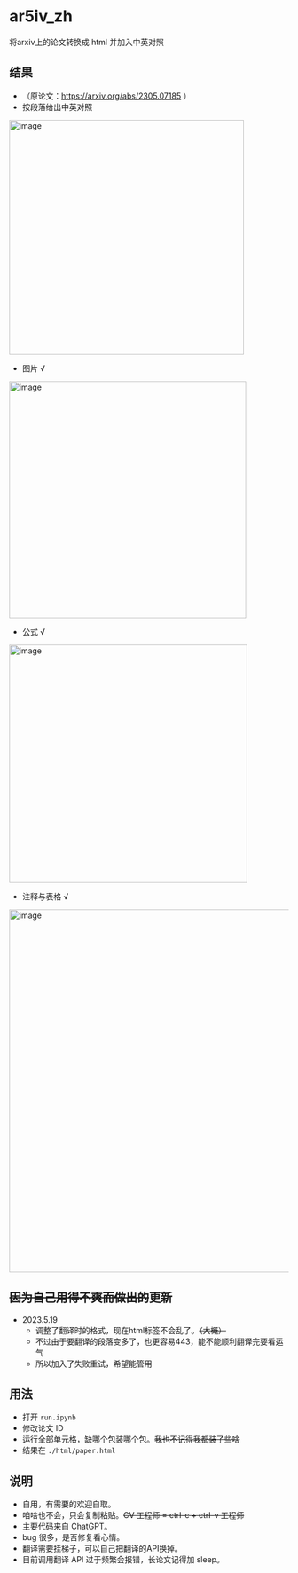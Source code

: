 # ar5iv_zh
 将arxiv上的论文转换成 html 并加入中英对照

 ## 结果
 - （原论文：https://arxiv.org/abs/2305.07185 ）
 - 按段落给出中英对照
 
 <img width="423" alt="image" src="https://github.com/2793145003/ar5iv_zh/assets/24595900/486a6f2c-74bf-4ed4-8fe4-6f85502f4e69">
 
 - 图片 √
 
 <img width="427" alt="image" src="https://github.com/2793145003/ar5iv_zh/assets/24595900/f0b403aa-8f9e-4e94-9b0e-f175cf6dec83">
 
 - 公式 √
 
 <img width="429" alt="image" src="https://github.com/2793145003/ar5iv_zh/assets/24595900/91dc7983-0b50-4d48-9b54-38e9da43f0ef">
 
 - 注释与表格 √

<img width="654" alt="image" src="https://github.com/2793145003/ar5iv_zh/assets/24595900/f09ed19b-f4dd-4c94-a6b4-33db31bd30e7">

## ~~因为自己用得不爽而做出的~~更新
- 2023.5.19
    - 调整了翻译时的格式，现在html标签不会乱了。~~（大概）~~
    - 不过由于要翻译的段落变多了，也更容易443，能不能顺利翻译完要看运气
    - 所以加入了失败重试，希望能管用

 ## 用法
 - 打开 `run.ipynb`
 - 修改论文 ID
 - 运行全部单元格，缺哪个包装哪个包。~~我也不记得我都装了些啥~~
 - 结果在 `./html/paper.html`

## 说明
- 自用，有需要的欢迎自取。
- 咱啥也不会，只会复制粘贴。~~CV 工程师 = ctrl-c + ctrl-v 工程师~~
- 主要代码来自 ChatGPT。
- bug 很多，是否修复看心情。
- 翻译需要挂梯子，可以自己把翻译的API换掉。
- 目前调用翻译 API 过于频繁会报错，长论文记得加 sleep。

